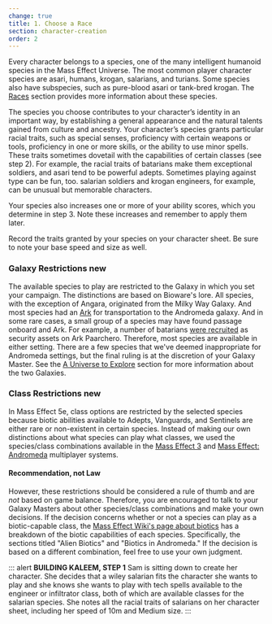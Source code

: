 ```yaml
---
change: true
title: 1. Choose a Race
section: character-creation
order: 2
---
```


Every character belongs to a species, one of the many intelligent humanoid species in the Mass Effect Universe. The most
common player character species are asari, humans, krogan, salarians, and turians. Some species also have subspecies, such as
pure-blood asari or tank-bred krogan. The [Races](/species) section provides more information about these species.

The species you choose contributes to your character’s identity in an important way, by establishing a general appearance
and the natural talents gained from culture and ancestry. Your character’s species grants particular racial traits, such as
special senses, proficiency with certain weapons or tools, proficiency in one or more skills, or the ability to use minor
spells. These traits sometimes dovetail with the capabilities of certain classes (see step 2). For example, the racial
traits of batarians make them exceptional soldiers, and asari tend to be powerful adepts. Sometimes playing against type
can be fun, too. salarian soldiers and krogan engineers, for example, can be unusual but memorable characters.

Your species also increases one or more of your ability scores, which you determine in step 3. Note these increases and
remember to apply them later.

Record the traits granted by your species on your character sheet. Be sure to note your base speed and size as well.

### Galaxy Restrictions <v-chip color="info" small>new</v-chip>
The available species to play are restricted to the Galaxy in which you set your campaign. The distinctions are based on
Bioware's lore. All species, with the exception of Angara, originated from the Milky Way Galaxy. And most species had an
[Ark](https://masseffect.wikia.com/wiki/Ark#Arks) for transportation to the Andromeda galaxy.
And in some rare cases, a small group of a species may have found passage onboard and Ark. For example, a number of batarians
[were recruited](https://masseffect.wikia.com/wiki/Batarian_Scrapper)
as security assets on Ark Paarchero. Therefore, most species are available in either setting. There are a few species that
we've deemed inappropriate for Andromeda settings, but the final ruling is at the discretion of your Galaxy Master.
See the [A Universe to Explore](/phb/intro#universe-to-explore) section for more information about the two Galaxies.

### Class Restrictions <v-chip color="info" small>new</v-chip>
In Mass Effect 5e, class options are restricted by the selected species because biotic abilities available to Adepts, Vanguards, and Sentinels are either rare or non-existent in certain species. Instead of making our own distinctions
about what species can play what classes, we used the species/class combinations available in the
[Mass Effect 3](https://masseffect.wikia.com/wiki/Mass_Effect_3_Multiplayer/Character_Customization)
and [Mass Effect: Andromeda](https://masseffect.wikia.com/wiki/Mass_Effect:_Andromeda_Multiplayer#Character_Customization)
multiplayer systems.

#### Recommendation, not Law
However, these restrictions should be considered a rule of thumb and are _not_ based on game balance. Therefore, you are
encouraged to talk to your Galaxy Masters about other species/class combinations and make your own decisions. If the decision
concerns whether or not a species can play as a biotic-capable class, the
[Mass Effect Wiki's page about biotics](https://masseffect.wikia.com/wiki/Biotics) has
a breakdown of the biotic capabilities of each species. Specifically, the sections titled "Alien Biotics" and "Biotics in Andromeda."
If the decision is based on a different combination, feel free to use your own judgment.

::: alert
__BUILDING KALEEM, STEP 1__
Sam is sitting down to create her character. She decides that a wiley salarian fits the character she wants to play and
she knows she wants to play with tech spells available to the engineer or infiltrator class, both of which are available
classes for the salarian species. She notes all the racial traits of salarians on her character sheet, including her speed
of 10m and Medium size.
:::

<me-source-reference pages="6" source="basic" />
